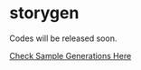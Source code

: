 # storygen
Codes will be released soon.

[Check Sample Generations Here](https://colab.research.google.com/drive/1Mc2x1fi99cgFJBeZzteDo68sQ9iCJzJf?usp=sharing)
